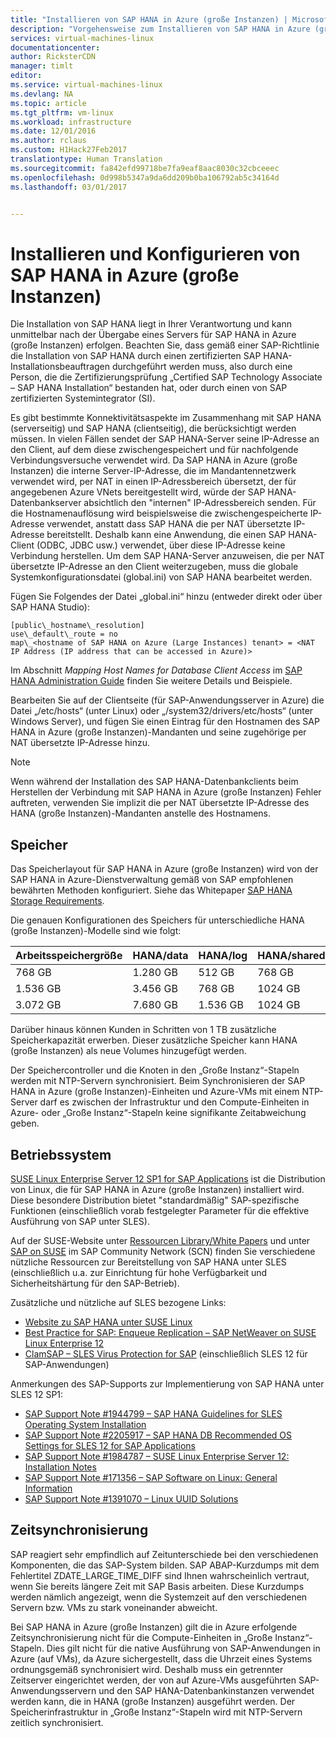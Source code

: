 ```yaml
---
title: "Installieren von SAP HANA in Azure (große Instanzen) | Microsoft-Dokumentation"
description: "Vorgehensweise zum Installieren von SAP HANA in Azure (große Instanzen)."
services: virtual-machines-linux
documentationcenter: 
author: RicksterCDN
manager: timlt
editor: 
ms.service: virtual-machines-linux
ms.devlang: NA
ms.topic: article
ms.tgt_pltfrm: vm-linux
ms.workload: infrastructure
ms.date: 12/01/2016
ms.author: rclaus
ms.custom: H1Hack27Feb2017
translationtype: Human Translation
ms.sourcegitcommit: fa842efd99718be7fa9eaf8aac8030c32cbceeec
ms.openlocfilehash: 0d998b5347a9da6dd209b0ba106792ab5c34164d
ms.lasthandoff: 03/01/2017


---
```

# <a name="how-to-install-and-configure-sap-hana-large-instances-on-azure"></a>Installieren und Konfigurieren von SAP HANA in Azure (große Instanzen)

Die Installation von SAP HANA liegt in Ihrer Verantwortung und kann unmittelbar nach der Übergabe eines Servers für SAP HANA in Azure (große Instanzen) erfolgen. Beachten Sie, dass gemäß einer SAP-Richtlinie die Installation von SAP HANA durch einen zertifizierten SAP HANA-Installationsbeauftragen durchgeführt werden muss, also durch eine Person, die die Zertifizierungsprüfung „Certified SAP Technology Associate – SAP HANA Installation“ bestanden hat, oder durch einen von SAP zertifizierten Systemintegrator (SI).

Es gibt bestimmte Konnektivitätsaspekte im Zusammenhang mit SAP HANA (serverseitig) und SAP HANA (clientseitig), die berücksichtigt werden müssen. In vielen Fällen sendet der SAP HANA-Server seine IP-Adresse an den Client, auf dem diese zwischengespeichert und für nachfolgende Verbindungsversuche verwendet wird. Da SAP HANA in Azure (große Instanzen) die interne Server-IP-Adresse, die im Mandantennetzwerk verwendet wird, per NAT in einen IP-Adressbereich übersetzt, der für angegebenen Azure VNets bereitgestellt wird, würde der SAP HANA-Datenbankserver absichtlich den &quot;internen&quot; IP-Adressbereich senden. Für die Hostnamenauflösung wird beispielsweise die zwischengespeicherte IP-Adresse verwendet, anstatt dass SAP HANA die per NAT übersetzte IP-Adresse bereitstellt. Deshalb kann eine Anwendung, die einen SAP HANA-Client (ODBC, JDBC usw.) verwendet, über diese IP-Adresse keine Verbindung herstellen. Um dem SAP HANA-Server anzuweisen, die per NAT übersetzte IP-Adresse an den Client weiterzugeben, muss die globale Systemkonfigurationsdatei (global.ini) von SAP HANA bearbeitet werden.

Fügen Sie Folgendes der Datei „global.ini“ hinzu (entweder direkt oder über SAP HANA Studio):
```
[public\_hostname\_resolution]
use\_default\_route = no
map\_<hostname of SAP HANA on Azure (Large Instances) tenant> = <NAT IP Address (IP address that can be accessed in Azure)>
```
Im Abschnitt _Mapping Host Names for Database Client Access_ im [SAP HANA Administration Guide](http://help.sap.com/hana/sap_hana_administration_guide_en.pdf) finden Sie weitere Details und Beispiele.

Bearbeiten Sie auf der Clientseite (für SAP-Anwendungsserver in Azure) die Datei „/etc/hosts“ (unter Linux) oder „/system32/drivers/etc/hosts“ (unter Windows Server), und fügen Sie einen Eintrag für den Hostnamen des SAP HANA in Azure (große Instanzen)-Mandanten und seine zugehörige per NAT übersetzte IP-Adresse hinzu.

>[!NOTE] 
>Wenn während der Installation des SAP HANA-Datenbankclients beim Herstellen der Verbindung mit SAP HANA in Azure (große Instanzen) Fehler auftreten, verwenden Sie implizit die per NAT übersetzte IP-Adresse des HANA (große Instanzen)-Mandanten anstelle des Hostnamens.

## <a name="storage"></a>Speicher

Das Speicherlayout für SAP HANA in Azure (große Instanzen) wird von der SAP HANA in Azure-Dienstverwaltung gemäß von SAP empfohlenen bewährten Methoden konfiguriert. Siehe das Whitepaper [SAP HANA Storage Requirements](http://go.sap.com/documents/2015/03/74cdb554-5a7c-0010-82c7-eda71af511fa.html).

Die genauen Konfigurationen des Speichers für unterschiedliche HANA (große Instanzen)-Modelle sind wie folgt:

| Arbeitsspeichergröße | HANA/data | HANA/log | HANA/shared | HANA/log/backups |
| --- | --- | --- | --- | --- |
| 768 GB | 1.280 GB | 512 GB | 768 GB | 512 GB |
| 1.536 GB | 3.456 GB | 768 GB | 1024 GB | 768 GB |
| 3.072 GB | 7.680 GB | 1.536 GB | 1024 GB | 1.536 GB |

Darüber hinaus können Kunden in Schritten von 1 TB zusätzliche Speicherkapazität erwerben. Dieser zusätzliche Speicher kann HANA (große Instanzen) als neue Volumes hinzugefügt werden.

Der Speichercontroller und die Knoten in den „Große Instanz“-Stapeln werden mit NTP-Servern synchronisiert. Beim Synchronisieren der SAP HANA in Azure (große Instanzen)-Einheiten und Azure-VMs mit einem NTP-Server darf es zwischen der Infrastruktur und den Compute-Einheiten in Azure- oder „Große Instanz“-Stapeln keine signifikante Zeitabweichung geben.

## <a name="operating-system"></a>Betriebssystem

[SUSE Linux Enterprise Server 12 SP1 for SAP Applications](https://www.suse.com/products/sles-for-sap/hana) ist die Distribution von Linux, die für SAP HANA in Azure (große Instanzen) installiert wird. Diese besondere Distribution bietet &quot;standardmäßig&quot; SAP-spezifische Funktionen (einschließlich vorab festgelegter Parameter für die effektive Ausführung von SAP unter SLES).

Auf der SUSE-Website unter [Ressourcen Library/White Papers](https://www.suse.com/products/sles-for-sap/resource-library#white-papers) und unter [SAP on SUSE](https://wiki.scn.sap.com/wiki/display/ATopics/SAP+on+SUSE) im SAP Community Network (SCN) finden Sie verschiedene nützliche Ressourcen zur Bereitstellung von SAP HANA unter SLES (einschließlich u.a. zur Einrichtung für hohe Verfügbarkeit und Sicherheitshärtung für den SAP-Betrieb).

Zusätzliche und nützliche auf SLES bezogene Links:

- [Website zu SAP HANA unter SUSE Linux](https://wiki.scn.sap.com/wiki/display/ATopics/SAP+on+SUSE)
- [Best Practice for SAP: Enqueue Replication – SAP NetWeaver on SUSE Linux Enterprise 12](https://www.suse.com/docrepcontent/container.jsp?containerId=9113)
- [ClamSAP – SLES Virus Protection for SAP](http://scn.sap.com/community/linux/blog/2014/04/14/clamsap--suse-linux-enterprise-server-integrates-virus-protection-for-sap) (einschließlich SLES 12 für SAP-Anwendungen)

Anmerkungen des SAP-Supports zur Implementierung von SAP HANA unter SLES 12 SP1:

- [SAP Support Note #1944799 – SAP HANA Guidelines for SLES Operating System Installation](http://go.sap.com/documents/2016/05/e8705aae-717c-0010-82c7-eda71af511fa.html)
- [SAP Support Note #2205917 – SAP HANA DB Recommended OS Settings for SLES 12 for SAP Applications](https://launchpad.support.sap.com/#/notes/2205917/E)
- [SAP Support Note #1984787 – SUSE Linux Enterprise Server 12: Installation Notes](https://launchpad.support.sap.com/#/notes/1984787)
- [SAP Support Note #171356 – SAP Software on Linux: General Information](https://launchpad.support.sap.com/#/notes/1984787)
- [SAP Support Note #1391070 – Linux UUID Solutions](https://launchpad.support.sap.com/#/notes/1391070)

## <a name="time-synchronization"></a>Zeitsynchronisierung

SAP reagiert sehr empfindlich auf Zeitunterschiede bei den verschiedenen Komponenten, die das SAP-System bilden. SAP ABAP-Kurzdumps mit dem Fehlertitel ZDATE\_LARGE\_TIME\_DIFF sind Ihnen wahrscheinlich vertraut, wenn Sie bereits längere Zeit mit SAP Basis arbeiten. Diese Kurzdumps werden nämlich angezeigt, wenn die Systemzeit auf den verschiedenen Servern bzw. VMs zu stark voneinander abweicht.

Bei SAP HANA in Azure (große Instanzen) gilt die in Azure erfolgende Zeitsynchronisierung nicht für die Compute-Einheiten in „Große Instanz“-Stapeln. Dies gilt nicht für die native Ausführung von SAP-Anwendungen in Azure (auf VMs), da Azure sichergestellt, dass die Uhrzeit eines Systems ordnungsgemäß synchronisiert wird. Deshalb muss ein getrennter Zeitserver eingerichtet werden, der von auf Azure-VMs ausgeführten SAP-Anwendungsservern und den SAP HANA-Datenbankinstanzen verwendet werden kann, die in HANA (große Instanzen) ausgeführt werden. Der Speicherinfrastruktur in „Große Instanz“-Stapeln wird mit NTP-Servern zeitlich synchronisiert.



